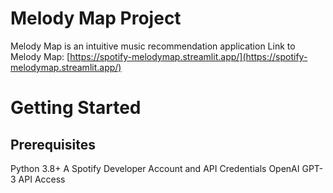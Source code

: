 # Melody Map Project
Melody Map is an intuitive music recommendation application
Link to Melody Map: [https://spotify-melodymap.streamlit.app/](https://spotify-melodymap.streamlit.app/)


# Getting Started
## Prerequisites
Python 3.8+
A Spotify Developer Account and API Credentials
OpenAI GPT-3 API Access
